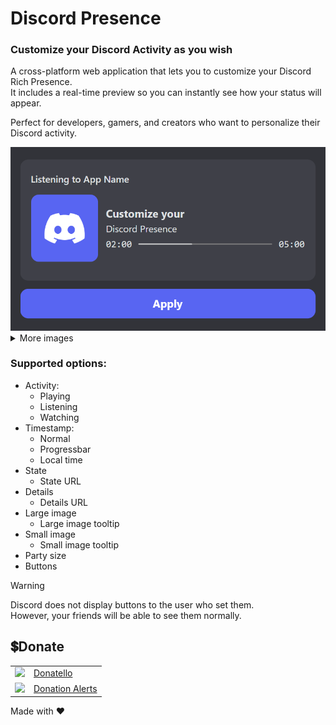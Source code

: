 # Discord Presence

### Customize your Discord Activity as you wish

A cross-platform web application that lets you to customize your Discord Rich Presence.<br>
It includes a real-time preview so you can instantly see how your status will appear.

Perfect for developers, gamers, and creators who want to personalize their Discord activity.

<img src="github/images/main_example.png" width="640px">

<details>
	<summary>More images</summary>
	<img src="github/images/example1.png" width="640px">
	<img src="github/images/example2.png" width="640px">
</details>

### Supported options:
- Activity:
  - Playing
  - Listening
  - Watching
- Timestamp:
  - Normal
  - Progressbar
  - Local time
- State
  - State URL
- Details
  - Details URL
- Large image
  - Large image tooltip
- Small image
  - Small image tooltip
- Party size
- Buttons

> [!WARNING]
> Discord does not display buttons to the user who set them.<br>
> However, your friends will be able to see them normally.

## 💲Donate
<table>
  <tr>
    <td>
       <img width="18px" src="https://www.google.com/s2/favicons?domain=https://donatello.to&sz=256">
    </td>
    <td>
      <a href="https://donatello.to/super_zombi">Donatello</a>
    </td>
  </tr>
  <tr>
    <td>
       <img width="18px" src="https://www.google.com/s2/favicons?domain=https://www.donationalerts.com&sz=256">
    </td>
    <td>
      <a href="https://www.donationalerts.com/r/super_zombi">Donation Alerts</a>
    </td>
  </tr>
</table>

Made with ❤️
